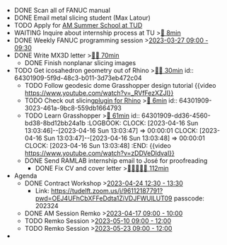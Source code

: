 - DONE Scan all of FANUC manual
- DONE Email metal slicing student (Max Latour)
- TODO Apply for [AM Summer School at TUD](https://idealeague.org/computationaldesign-2/)
- WAITING Inquire about internship process at TU >[🍅 8min](#agenda-pomo://?t=p-1683621631156-435)
- DONE Weekly FANUC programming session >[2023-03-27 09:00 - 09:30](#agenda://?start=1679900400000&end=1679902200000&allDay=false)
- DONE Write MX3D letter >[🍅🍅 70min](#agenda-pomo://?t=f-1683109759368-1500%2Cf-1683116349853-2700)
	- DONE Finish nonplanar slicing images
- TODO Get icosahedron geometry out of Rhino >[🍅🍅 30min](#agenda-pomo://?t=f-1680454224079-600%2Cf-1680455400291-1200)
  id:: 64301909-5f9d-48c3-b011-3d73eb472c04
	- TODO Follow geodesic dome Grasshopper design tutorial {{video https://www.youtube.com/watch?v=_RVfFezXZJI}}
	- TODO Check out slicing[plugin for Rhino](https://www.food4rhino.com/en/app/droid-3d-print-slicer-and-path-plotter) >[🍅 6min](#agenda-pomo://?t=p-1680785743759-333)
	  id:: 64301909-3023-461a-9bc8-559db1664793
	- TODO Learn Grasshopper  >[🍅 61min](#agenda-pomo://?t=p-1681643041527-9%2Cf-1681643054462-3600)
	  id:: 64301909-dd36-4560-bd38-8bd12bb24a1b
	  :LOGBOOK:
	  CLOCK: [2023-04-16 Sun 13:03:46]--[2023-04-16 Sun 13:03:47] =>  00:00:01
	  CLOCK: [2023-04-16 Sun 13:03:47]--[2023-04-16 Sun 13:03:48] =>  00:00:01
	  CLOCK: [2023-04-16 Sun 13:03:48]
	  :END:
	  {{video https://www.youtube.com/watch?v=zDDVeDldvaI}}
	- DONE Send RAMLAB internship email to José for proofreading
		- DONE Fix CV and cover letter >[🍅🍅🍅🍅🍅 112min](#agenda-pomo://?t=f-1684305344678-1200%2Cf-1684306583363-1200%2Cf-1684309808136-1200%2Cf-1684311186045-1200%2Cf-1684313073919-1200%2Cp-1684315282457-10%2Cp-1684315644255-695)
- Agenda
	- DONE Contract Workshop >[2023-04-24 12:30 - 13:30](#agenda://?start=1682332200000&end=1682335800000&allDay=false)
		- Link: https://tudelft.zoom.us/j/96112187791?pwd=OEJ4UFhCbXFFeDdta1ZiVDJFWUlLUT09
		  passcode: 202324
	- DONE AM Session Remko >[2023-04-17 09:00 - 10:00](#agenda://?start=1681714800000&end=1681718400000&allDay=false)
	- TODO Remko Session >[2023-05-10 09:00 - 12:00](#agenda://?start=1683702035894&end=1683712835894&allDay=false)
	- TODO Remko Session >[2023-05-23 09:00 - 12:00](#agenda://?start=1684825200000&end=1684836000000&allDay=false)
-
